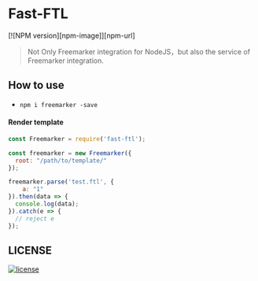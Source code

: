 # Fast-FTL

[![NPM version][npm-image]][npm-url]


> Not Only Freemarker integration for NodeJS，but also the service of Freemarker integration.

## How to use
  - `npm i freemarker -save`

#### Render template
```javascript
const Freemarker = require('fast-ftl');

const freemarker = new Freemarker({
  root: "/path/to/template/"
});

freemarker.parse('test.ftl', {
    a: "1"
}).then(data => {
  console.log(data);
}).catch(e => {
  // reject e
});
```
## LICENSE
[![license][license-image]][license-url]

[license-url]: https://github.com/ImHype/Fast-FTL/blob/master/LICENSE
[license-image]: https://img.shields.io/github/license/imhype/Fast-FTL.svg
